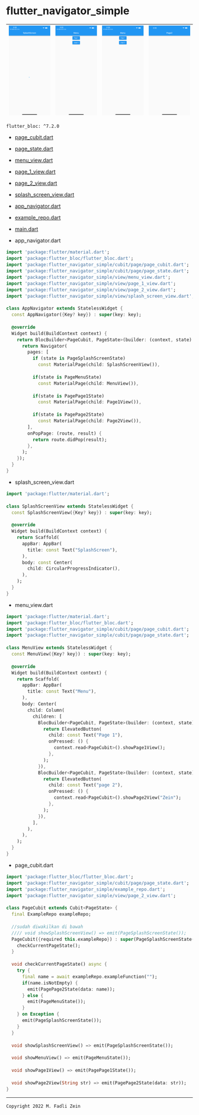 # flutter_navigator_simple

|<img src="/preview/preview1.png" width="300"/>|<img src="/preview/preview2.png" width="300"/>|<img src="/preview/preview2.png" width="300"/>|<img src="/preview/preview4.png" width="300"/>|
|--|--|--|--|

```
flutter_bloc: ^7.2.0
```

- [page_cubit.dart](/lib/page_cubit.dart)
- [page_state.dart](/lib/page_state.dart)
- [menu_view.dart](/lib/menu_view.dart)
- [page_1_view.dart](/lib/page_1_view.dart)
- [page_2_view.dart](/lib/page_2_view.dart)
- [splash_screen_view.dart](/lib/splash_screen_view.dart)
- [app_navigator.dart](/lib/app_navigator.dart)
- [example_repo.dart](/lib/example_repo.dart)
- [main.dart](/lib/main.dart)

- app_navigator.dart
```dart
import 'package:flutter/material.dart';
import 'package:flutter_bloc/flutter_bloc.dart';
import 'package:flutter_navigator_simple/cubit/page/page_cubit.dart';
import 'package:flutter_navigator_simple/cubit/page/page_state.dart';
import 'package:flutter_navigator_simple/view/menu_view.dart';
import 'package:flutter_navigator_simple/view/page_1_view.dart';
import 'package:flutter_navigator_simple/view/page_2_view.dart';
import 'package:flutter_navigator_simple/view/splash_screen_view.dart';

class AppNavigator extends StatelessWidget {
  const AppNavigator({Key? key}) : super(key: key);

  @override
  Widget build(BuildContext context) {
    return BlocBuilder<PageCubit, PageState>(builder: (context, state) {
      return Navigator(
        pages: [
          if (state is PageSplashScreenState)
            const MaterialPage(child: SplashScreenView()),

          if(state is PageMenuState)
            const MaterialPage(child: MenuView()),

          if(state is PagePage1State)
            const MaterialPage(child: Page1View()),

          if(state is PagePage2State)
            const MaterialPage(child: Page2View()),
        ],
        onPopPage: (route, result) {
          return route.didPop(result);
        },
      );
    });
  }
}
```

- splash_screen_view.dart
```dart
import 'package:flutter/material.dart';

class SplashScreenView extends StatelessWidget {
  const SplashScreenView({Key? key}) : super(key: key);

  @override
  Widget build(BuildContext context) {
    return Scaffold(
      appBar: AppBar(
        title: const Text("SplashScreen"),
      ),
      body: const Center(
        child: CircularProgressIndicator(),
      ),
    );
  }
}
```

- menu_view.dart
```dart
import 'package:flutter/material.dart';
import 'package:flutter_bloc/flutter_bloc.dart';
import 'package:flutter_navigator_simple/cubit/page/page_cubit.dart';
import 'package:flutter_navigator_simple/cubit/page/page_state.dart';

class MenuView extends StatelessWidget {
  const MenuView({Key? key}) : super(key: key);

  @override
  Widget build(BuildContext context) {
    return Scaffold(
      appBar: AppBar(
        title: const Text("Menu"),
      ),
      body: Center(
        child: Column(
          children: [
            BlocBuilder<PageCubit, PageState>(builder: (context, state) {
              return ElevatedButton(
                child: const Text("Page 1"),
                onPressed: () {
                  context.read<PageCubit>().showPage1View();
                },
              );
            }),
            BlocBuilder<PageCubit, PageState>(builder: (context, state) {
              return ElevatedButton(
                child: const Text("page 2"),
                onPressed: () {
                  context.read<PageCubit>().showPage2View("Zein");
                },
              );
            }),
          ],
        ),
      ),
    );
  }
}
```

- page_cubit.dart
```dart
import 'package:flutter_bloc/flutter_bloc.dart';
import 'package:flutter_navigator_simple/cubit/page/page_state.dart';
import 'package:flutter_navigator_simple/example_repo.dart';
import 'package:flutter_navigator_simple/view/page_2_view.dart';

class PageCubit extends Cubit<PageState> {
  final ExampleRepo exampleRepo;

  //sudah diwakilkan di bawah
  //// void showSplashScreenView() => emit(PageSplashScreenState());
  PageCubit({required this.exampleRepo}) : super(PageSplashScreenState()) {
    checkCurrentPageState();
  }

  void checkCurrentPageState() async {
    try {
      final name = await exampleRepo.exampleFunction("");
      if(name.isNotEmpty) {
        emit(PagePage2State(data: name));
      } else {
        emit(PageMenuState());
      }
    } on Exception {
      emit(PageSplashScreenState());
    }
  }

  void showSplashScreenView() => emit(PageSplashScreenState());

  void showMenuView() => emit(PageMenuState());

  void showPage1View() => emit(PagePage1State());

  void showPage2View(String str) => emit(PagePage2State(data: str));
}
```

---

```
Copyright 2022 M. Fadli Zein
```